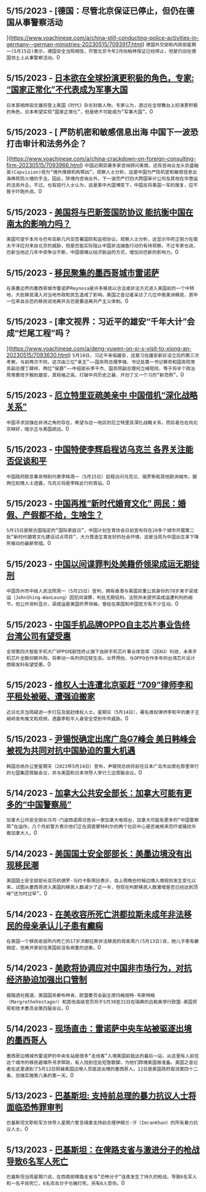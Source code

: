 
  ## 5/15/2023 - [德国：尽管北京保证已停止，但仍在德国从事警察活动

](https://www.voachinese.com/a/china-still-conducting-police-activities-in-germany--german-ministries-20230515/7093917.html)
 ```德国外交部和内政部星期一(5月15日)表示，德国安全当局相信，尽管北京今年2月向柏林保证已经停止，但是仍旧在德国领土上从事警察活动。```0
  ## 5/15/2023 - [日本欲在全球扮演更积极的角色，专家: “国家正常化”不代表成为军事大国](https://www.voachinese.com/a/kishida-s-military-ambition-to-curb-china-s-growing-threat-20230515/7094103.html)
 ```日本首相岸田文雄将登上美国《时代》杂志封面人物。专家认为，透过在全球舞台上扮演更积极的角色，日本希望实现“国家正常化”，但是绝不可能成为“军事大国”。```0
  ## 5/15/2023 - [ 严防机密和敏感信息出海 中国下一波恐打击审计和法务外企？



](https://www.voachinese.com/a/china-crackdown-on-foreign-consulting-firm-20230515/7093966.html)
 ```中国近期突袭多家咨询顾问美商，还将咨询业龙头凯盛融英(Capvision)视为“境外情报机构帮凶”。观察人士分析，这是中国为严防机密和敏感信息出海再筑防火墙的手法，因此，除境内咨询业外，下一波恐严打四大跨国审计公司及其他在华营运的法务外企。不过，也有投行人士认为，这是美中大国博奕下，中国反将美国一军的报复，应不致于吓跑外资。```0
  ## 5/15/2023 - [美国将与巴新签国防协议 能抗衡中国在南太的影响力吗？](https://www.voachinese.com/a/biden-to-sign-defence-pact-in-papua-new-guinea-amid-china-influence/7093713.html)
 ```美国可望于本月与巴布亚新几内亚签署国防和监视协议。观察人士分析，这显示华府正努力在南太平洋应对来自北京的威胁，但是否能实际阻止中国非法捕鱼行动仍有待观察。不过专家也说，巴新当地近几年中资争议不断，中国很难以经济胁迫的方式，增加对巴新的影响力。```0
  ## 5/15/2023 - [移民聚集的墨西哥城市雷诺萨](https://www.voachinese.com/a/7093403.html)
 ```在美墨边界的墨西哥城市雷诺萨Reynosa是许多移民以合法或非法方式进入美国前的一个中转地，大批移民涌入对当地市政和民生造成了影响。美国之音记者采访了几位中南美洲移民，其中一位来自古巴的移民说他离开古巴是要逃离共产主义体制。```0
  ## 5/15/2023 - [聿文视界：习近平的雄安“千年大计”会成“烂尾工程”吗？




](https://www.voachinese.com/a/deng-yuwen-on-xi-s-visit-to-xiong-an-20230515/7093630.html)
 ```5月10日，习近平亲临雄安，这是习在雄安新区设立后的第三次考察。与前两次不同，这次由三位“亲王”——国务院总理李强、书记处第一书记蔡奇和国务院常务副总理丁薛祥，两位“侯爵”——中组部长李干杰、国务院副总理何立峰陪同，等于将半个政治局常委班子搬到雄安，其规格之高，打破中共历史之最，开创了又一个习的“新范例”。```0
  ## 5/15/2023 - [厄立特里亚疏美亲中 中国借机“深化战略关系”](https://www.voachinese.com/a/china-eritrea-us-20230515/7093572.html)
 ```中国寻求加强在非洲之角的存在，希望与这一地区的厄立特里亚深化战略关系，而后者也在向北京释好，暗示正与美国疏远。```0
  ## 5/15/2023 - [中国特使李辉启程访乌克兰 各界关注能否促谈和平](https://www.voachinese.com/a/7093554.html)
 ```中国政府欧亚事务特别代表李辉周一（5月15日）启程访问乌克兰、俄罗斯和其他欧洲城市。据两位知情人士透露，乌克兰将是李辉此行的首站。```0
  ## 5/15/2023 - [中国再推“新时代婚育文化” 网民：婚假、产假都不给，生啥生？](https://www.voachinese.com/a/china-new-childbearing-and-marriage-culture-20230515/7093519.html)
 ```5月15日是联合国指定的“国际家庭日”，中国计划生育协会日前宣布将在20多个城市开展第二批“新时代婚育文化建设试点项目”，大力营造生育友好的社会环境，这是当局为中国出生率下降所推动的最新举措。```0
  ## 5/15/2023 - [中国以间谍罪判处美籍侨领梁成运无期徒刑](https://www.voachinese.com/a/us-china-espionage-20230515/7093508.html)
 ```中国苏州市中级人民法院周一（5月15日）宣判，拥有香港与美国双重公民身份的78岁男子梁成运（JohnShing-WanLeung）因犯间谍罪，判处无期徒刑。法院并未提供梁成运遭判刑的细节。但公开资料显示，梁成运是美国侨界领袖，曾经在美国和中国官方有不少互动。```0
  ## 5/15/2023 - [中国手机品牌OPPO自主芯片事业告终 台湾公司有望受惠](https://www.voachinese.com/a/china-taiwan-semiconductors-20230514/7093479.html)
 ```全球第四大智能手机大厂OPPO戏剧性终止旗下自研手机芯片事业体哲库（ZEKU）科技，未来手机芯片全数仰赖外购，将牵动一系列供应链生态。业界预估，与OPPO合作多年的台湾芯片设计商联发科有望受惠。```0
  ## 5/15/2023 - [维权人士连遭北京驱赶 “709”律师李和平租处被砸、遭强迫搬家](https://www.voachinese.com/a/china-human-rights-lawyers-harassment-20230514/7093475.html)
 ```近日北京当局疑进一步打压及驱赶维权人士。星期日（5月14日），著名维权律师李和平的妻子王峭岭发布推文和视频，透露李和平人身安全受到中共威胁。```0
  ## 5/15/2023 - [尹锡悦确定出席广岛G7峰会 美日韩峰会被视为共同对抗中国胁迫的重大机遇](https://www.voachinese.com/a/south-korea-president-yoon-confirms-attending-g7-20230515/7093458.html)
 ```韩国总统办公室星期天（2023年5月14日）宣布，尹锡悦总统将前往日本广岛市出席在那里举行的七国集团首脑会议，并与美国和日本领导人举行三边首脑会议。```0
  ## 5/14/2023 - [加拿大公共安全部长：加拿大可能有更多的“中国警察局”](https://www.voachinese.com/a/there-may-be-more-chinese-police-stations-in-canada-minister-says/7092976.html)
 ```加拿大公共安全部长马可·门迪西诺周日告诉一家加拿大电视台，加拿大可能有更多的“中国警察局”在运作。几个月前警方表示他们正在调查蒙特利尔的两个社区中心是否被用来恐吓或骚扰华裔加拿大人。```0
  ## 5/14/2023 - [ 美国国土安全部部长：美墨边境没有出现移民潮](https://www.voachinese.com/a/us-homeland-security-chief-no-migration-surge-at-mexican-border/7092958.html)
 ```美国国土安全部部长亚历杭德罗·马约卡斯周日表示，自上周晚些时候边境入境规则发生变化以来，试图从墨西哥进入美国的移民人数减少了近一半，但现在判断移民人数激增是否已经达到顶峰“还为时过早”。```0
  ## 5/14/2023 - [在美收容所死亡洪都拉斯未成年非法移民的母亲承认儿子患有癫痫](https://www.voachinese.com/a/hongduran-migrant-had-epilepsy-20230514/7092853.html)
 ```在美国一个移民收容所内死亡的17岁洪都拉斯非法移民的母亲周六(5月13日)说，她儿子患有癫痫症，但离开家前往美国前没有病重的迹象。```0
  ## 5/14/2023 - [美欧将协调应对中国非市场行为，对抗经济胁迫加强出口管制](https://www.voachinese.com/a/eu-and-us-pledge-joint-action-over-china-20230514/7092798.html)
 ```据路透社报道，美国国务卿布林肯、欧盟委员会副主席玛格丽特·韦斯特格（MargretheVestager）和其他高级官员将于5月30至31日在瑞典的吕勒奥举行欧盟-美国贸易和技术委员会第四届会议。```0
  ## 5/14/2023 - [现场直击：雷诺萨中央车站被驱逐出境的墨西哥人](https://www.voachinese.com/a/7092486.html)
 ```墨西哥边境城市雷诺萨的中央车站是很多“走线客”入境美国前抵达的最后一站，从这里有人前往这个城市的移民避难所寻求帮助，有人找到住处短暂歇脚，为他们跨境美国做准备。美国之音记者在这里遇到了5月12日刚被美国边境人员驱逐出境的墨西哥人。12日是美国政府取消第四十二条、加强实施第八条的第一天。```0
  ## 5/13/2023 - [巴基斯坦: 支持前总理的暴力抗议人士将面临恐怖罪审判](https://www.voachinese.com/a/pakistan-protesters-to-face-trial-20230513/7092203.html)
 ```巴基斯坦文职和军方领导人星期六誓言缉拿支持前总理伊姆兰·汗（ImranKhan）的所有暴力抗议人士。```0
  ## 5/13/2023 - [巴基斯坦：在俾路支省与激进分子的枪战导致6名军人死亡](https://www.voachinese.com/a/gunfire-in-pakistan-kills-6-20230513/7092130.html)
 ```巴基斯坦当局星期六说，在西南部俾路支省与“恐怖分子”连夜发生了持久的枪战，导致6名军人和一名平民死亡，6名攻击分子也被打死，另有6人受伤。```0